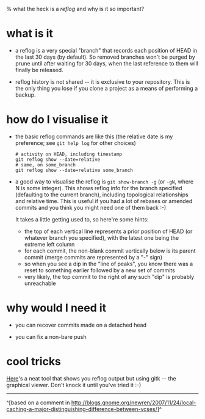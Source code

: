 % what the heck is a *reflog* and why is it so important?

# what is it

  * a reflog is a very special "branch" that records each position of HEAD
    in the last 30 days (by default). So removed branches won't be purged by
    prune until after waiting for 30 days, when the last reference to them
    will finally be released.

  * reflog history is not shared -- it is exclusive to your repository.  This
    is the only thing you lose if you clone a project as a means of performing
    a backup.

# how do I visualise it

  * the basic reflog commands are like this (the relative date is my
    preference; see `git help log` for other choices)

        # activity on HEAD, including timestamp
        git reflog show --date=relative
        # same, on some_branch
        git reflog show --date=relative some_branch

  * a good way to visualise the reflog is `git show-branch -g` (or `-gN`,
    where N is some integer).  This shows reflog info for the branch specified
    (defaulting to the current branch), including topological relationships
    and relative time.  This is useful if you had a lot of rebases or amended
    commits and you think you might need one of them back :-)

    It takes a little getting used to, so here're some hints:

      * the top of each vertical line represents a prior position of HEAD (or
        whatever branch you specified), with the latest one being the extreme
        left column
      * for each commit, the non-blank commit vertically below is its parent
        commit (merge commits are represented by a "-" sign)
      * so when you see a dip in the "line of peaks", you know there was a
        reset to something earlier followed by a new set of commits
      * very likely, the top commit to the right of any such "dip" is probably
        unreachable

# why would I need it

  * you can recover commits made on a detached head

  * you can fix a non-bare push

# cool tricks

[Here](tools/git-reflogk)'s a neat tool that shows you reflog output but
using gitk -- the graphical viewer.  Don't knock it until you've tried it :-)

----

^[based on a comment in <http://blogs.gnome.org/newren/2007/11/24/local-caching-a-major-distinguishing-difference-between-vcses/>]^
